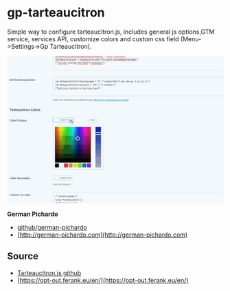 # gp-tarteaucitron
Simple way to configure tarteaucitron.js, includes general js options,GTM service, services API, customize colors and custom css field (Menu->Settings->Gp Tarteaucitron).

![Alt Text](https://raw.githubusercontent.com/german-pichardo/gp-tarteaucitron/master/screenshot-1.gif)

**German Pichardo**

* [github/german-pichardo](https://github.com/german-pichardo)
* [http://german-pichardo.com](http://german-pichardo.com)

## Source
* [Tarteaucitron.js github](https://github.com/AmauriC/tarteaucitron.js)
* [https://opt-out.ferank.eu/en/](https://opt-out.ferank.eu/en/)
